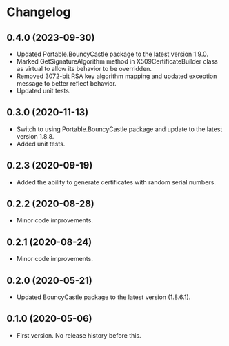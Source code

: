 ﻿# Changelog

## 0.4.0 (2023-09-30)

 - Updated Portable.BouncyCastle package to the latest version 1.9.0.
 - Marked GetSignatureAlgorithm method in X509CertificateBuilder class as virtual to allow its behavior to be overridden.
 - Removed 3072-bit RSA key algorithm mapping and updated exception message to better reflect behavior.
 - Updated unit tests.

## 0.3.0 (2020-11-13)

 - Switch to using Portable.BouncyCastle package and update to the latest version 1.8.8.
 - Added unit tests.

## 0.2.3 (2020-09-19)

 - Added the ability to generate certificates with random serial numbers.

## 0.2.2 (2020-08-28)

- Minor code improvements.

## 0.2.1 (2020-08-24)

- Minor code improvements.

## 0.2.0 (2020-05-21)

- Updated BouncyCastle package to the latest version (1.8.6.1).

## 0.1.0 (2020-05-06)

- First version. No release history before this.